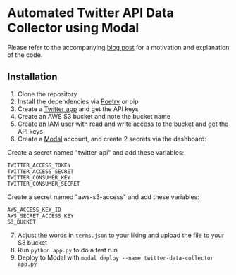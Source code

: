 # Automated Twitter API Data Collector using Modal

Please refer to the accompanying [blog post](https://simmering.dev/blog/twitter-modal/) for a motivation and explanation of the code.

## Installation

1. Clone the repository
2. Install the dependencies via [Poetry](https://python-poetry.org) or pip
3. Create a [Twitter app](https://developer.twitter.com/en) and get the API keys
4. Create an AWS S3 bucket and note the bucket name
5. Create an IAM user with read and write access to the bucket and get the API keys
6. Create a [Modal](https://modal.com) account, and create 2 secrets via the dashboard:

Create a secret named "twitter-api" and add these variables:

```
TWITTER_ACCESS_TOKEN
TWITTER_ACCESS_SECRET
TWITTER_CONSUMER_KEY
TWITTER_CONSUMER_SECRET
```

Create a secret named "aws-s3-access" and add these variables:

```
AWS_ACCESS_KEY_ID
AWS_SECRET_ACCESS_KEY
S3_BUCKET
```

7. Adjust the words in `terms.json` to your liking and upload the file to your S3 bucket
8. Run `python app.py` to do a test run
9. Deploy to Modal with `modal deploy --name twitter-data-collector app.py`
